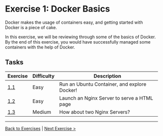 # Exercise 1: Docker Basics
Docker makes the usage of containers easy, and getting started with Docker is a piece of cake.

In this exercise, we will be reviewing through some of the basics of Docker. By the end of this exercise, you would have successfully managed some containers with the help of Docker.

## Tasks
| Exercise                        | Difficulty     | Description                                       |
| ---                             | ---            | ---                                               |
| [1.1](./11-RunningUbuntu.md)    | Easy           | Run an Ubuntu Container, and explore Docker!      |
| [1.2](./12-RunningNginx.md)     | Easy           | Launch an Nginx Server to serve a HTML page       |
| [1.3](./13-RunningMoreNginx.md) | Medium         | How about two Nginx Servers?                      |

---
[Back to Exercises](./README.md) | [Next Exercise >](./11-RunningUbuntu.md)

